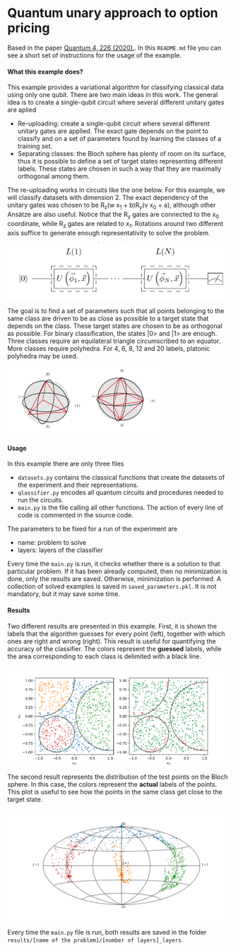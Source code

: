# Quantum unary approach to option pricing

Based in the paper [Quantum 4, 226 (2020).](https://quantum-journal.org/papers/q-2020-02-06-226/). In this `README.md` file you can see a short
set of instructions for the usage of the example. 

#### What this example does?

This example provides a variational algorithm for classifying classical data using only one qubit. There are two main ideas
in this work. The general idea is 
to create a single-qubit circuit where several different unitary gates are aplied
- Re-uploading: create a single-qubit circuit where several different unitary gates are applied. The exact gate 
 depends on the point to classify and on a set of parameters found by learning the classes of a training set.
- Separating classes: the Bloch sphere has plenty of room on its surface, thus it is possible to define a set of 
target states representing different labels. These states are chosen in such a way that they are maximally orthogonal 
among them.

The re-uploading works in circuits like the one below. For this example, we will classify datasets with dimension 2. 
The exact dependency of the unitary gates was chosen to be R<sub>z</sub>(w x<sub>1</sub> + b)R<sub>y</sub>(v x<sub>0</sub> + a), 
although other Ansätze are also useful. Notice that the R<sub>y</sub> gates are connected to the x<sub>0</sub> coordinate, 
while R<sub>z</sub> gates are related to x<sub>1</sub>. Rotations around two different axis suffice to generate enough 
representativity to solve the problem. 

<img src="circuit.png" width="510px">

The goal is to find a set of parameters such that all points belonging to the same class are driven to be as close as
possible to a target state that depends on the class. These target states are chosen to be as orthogonal as possible. 
For binary classification, the states |0> and |1> are enough. Three classes require an equilateral triangle circumscribed
to an equator. More classes require polyhedra. For 4, 6, 8, 12 and 20 labels, platonic polyhedra may be used.

<img src="bloch_states.png" width="350px">

#### Usage
In this example there are only three files
- `datasets.py` contains the classical functions that create the datasets of the experiment and their representations. 
- `qlassifier.py` encodes all quantum circuits and procedures needed to run the circuits.
- `main.py` is the file calling all other functions. The action of every line of code is commented in the source code. 

The parameters to be fixed for a run of the experiment are
- name: problem to solve
- layers: layers of the classifier

Every time the `main.py` is run, it checks whether there is a solution to that particular problem. If it has been
already computed, then no minimization is done, only the results are saved. Otherwise, minimization is performed. 
A collection of solved examples is saved in `saved_parameters.pkl`. It is not mandatory, but it may save some time.

#### Results

Two different results are presented in this example. First, it is shown the labels that the algorithm guesses for every
point (left), together with which ones are right and wrong (right). This result is useful for quantifying the accuracy
of the classifier. The colors represent the **guessed** labels, while the area corresponding to each class is delimited
with a black line.

<img src="test_set.png" width="510px">

The second result represents the distribution of the test points on the Bloch sphere. In this case, the colors represent
the **actual** labels of the points. This plot is useful to see how the points in the same class get close to the target
state. 

<img src="world_map.png" width="510px">

Every time the `main.py` file is run, both results are saved in the folder 
`results/[name of the problem]/[number of layers]_layers`.
